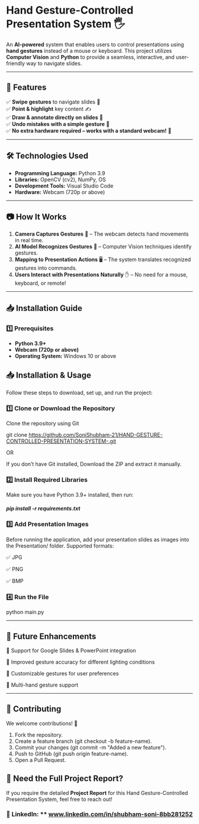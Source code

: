 #  Hand Gesture-Controlled Presentation System 🖐️  

An **AI-powered** system that enables users to control presentations using **hand gestures** instead of a mouse or keyboard. This project utilizes **Computer Vision** and **Python** to provide a seamless, interactive, and user-friendly way to navigate slides.  

---

## 🚀 Features  
✅ **Swipe gestures** to navigate slides 🚀  
✅ **Point & highlight** key content ✍️  
✅ **Draw & annotate directly on slides** 🎨  
✅ **Undo mistakes with a simple gesture** 🔄  
✅ **No extra hardware required – works with a standard webcam!** 🎥  

---

## 🛠️ Technologies Used  
- **Programming Language:** Python 3.9  
- **Libraries:** OpenCV (cv2), NumPy, OS  
- **Development Tools:** Visual Studio Code  
- **Hardware:** Webcam (720p or above)  

---

## 📷 How It Works  
1. **Camera Captures Gestures** 📸 – The webcam detects hand movements in real time.  
2. **AI Model Recognizes Gestures** 🤖 – Computer Vision techniques identify gestures.  
3. **Mapping to Presentation Actions** 🖥️ – The system translates recognized gestures into commands.  
4. **Users Interact with Presentations Naturally** ✋ – No need for a mouse, keyboard, or remote!  

---

## 📥 Installation Guide  
### **1️⃣ Prerequisites**  
- **Python 3.9+**  
- **Webcam (720p or above)**  
- **Operating System:** Windows 10 or above  

## 📥 Installation & Usage
Follow these steps to download, set up, and run the project:
### **1️⃣ Clone or Download the Repository**
Clone the repository using Git

git clone https://github.com/SoniShubham-21/HAND-GESTURE-CONTROLLED-PRESENTATION-SYSTEM-.git

OR

If you don’t have Git installed, Download the ZIP and extract it manually.

### **2️⃣ Install Required Libraries**
Make sure you have Python 3.9+ installed, then run:

##### pip install -r requirements.txt

### **3️⃣ Add Presentation Images**
Before running the application, add your presentation slides as images into the Presentation/ folder. Supported formats:

✅ JPG

✅ PNG

✅ BMP

### **4️⃣ Run the File**
python main.py

---

## 📌 Future Enhancements
🔹 Support for Google Slides & PowerPoint integration

🔹 Improved gesture accuracy for different lighting conditions

🔹 Customizable gestures for user preferences

🔹 Multi-hand gesture support

---

## 🤝 Contributing
We welcome contributions! 🎉

1. Fork the repository.
2. Create a feature branch (git checkout -b feature-name).
3. Commit your changes (git commit -m "Added a new feature").
4. Push to GitHub (git push origin feature-name).
5. Open a Pull Request.


## 📄 **Need the Full Project Report?**  
If you require the detailed **Project Report** for this Hand Gesture-Controlled Presentation System, feel free to reach out!  

### 🔗 **LinkedIn: ** www.linkedin.com/in/shubham-soni-8bb281252**

